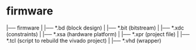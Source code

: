 # firmware
|── firmware
|   |── *.bd (block design)
|   |── *.bit (bitstream)
|   |── *.xdc (constraints)
|   |── *.xsa (hardware platform)
|   |── *.xpr (project file)
|   |── *.tcl (script to rebuild the vivado project)
|   |── *.vhd (wrapper)


